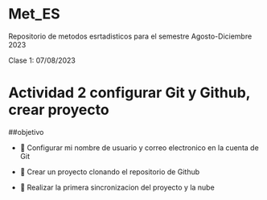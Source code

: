 # Met_ES
Repositorio de metodos esrtadisticos para el semestre Agosto-Diciembre 2023

Clase 1: 07/08/2023

# Actividad 2 configurar Git y Github, crear proyecto

##objetivo

+ :dart: Configurar mi nombre  de usuario y correo electronico en la cuenta de Git

+ :dart: Crear un proyecto clonando el repositorio de Github

+ :dart: Realizar la primera sincronizacion  del proyecto y la nube


